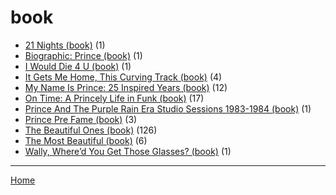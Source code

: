 # book

  * [21 Nights (book)](../book/21-nights/index.md) (1)
  * [Biographic: Prince (book)](../book/biographic-prince/index.md) (1)
  * [I Would Die 4 U (book)](../book/i-would-die-4-u/index.md) (1)
  * [It Gets Me Home, This Curving Track (book)](../book/it-gets-me-home-this-curving-track/index.md) (4)
  * [My Name Is Prince: 25 Inspired Years (book)](../book/my-name-is-prince-25-inspired-years/index.md) (12)
  * [On Time: A Princely Life in Funk (book)](../book/on-time-a-princely-life-in-funk/index.md) (17)
  * [Prince And The Purple Rain Era Studio Sessions 1983-1984 (book)](../book/prince-and-the-purple-rain-era-studio-sessions-1983-1984/index.md) (1)
  * [Prince Pre Fame (book)](../book/prince-pre-fame/index.md) (3)
  * [The Beautiful Ones (book)](../book/the-beautiful-ones/index.md) (126)
  * [The Most Beautiful (book)](../book/the-most-beautiful/index.md) (6)
  * [Wally, Where’d You Get Those Glasses? (book)](../book/wally-where-d-you-get-those-glasses/index.md) (1)

----

[Home](../index.md)
